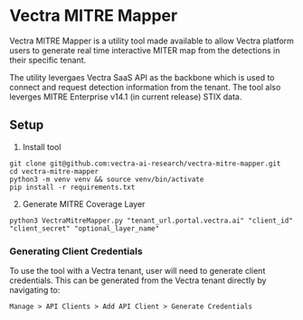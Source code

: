 # Vectra MITRE Mapper

Vectra MITRE Mapper is a utility tool made available to allow Vectra platform users to generate real time interactive MITER map from the detections in their specific tenant. 

The utility levergaes Vectra SaaS API as the backbone which is used to connect and request detection information from the tenant. The tool also leverges MITRE Enterprise v14.1 (in current release) STIX data.

## Setup

1. Install tool
```
git clone git@github.com:vectra-ai-research/vectra-mitre-mapper.git
cd vectra-mitre-mapper
python3 -m venv venv && source venv/bin/activate
pip install -r requirements.txt
```
2. Generate MITRE Coverage Layer
```
python3 VectraMitreMapper.py "tenant_url.portal.vectra.ai" "client_id" "client_secret" "optional_layer_name"
```

### Generating Client Credentials

To use the tool with a Vectra tenant, user will need to generate client credentials. This can be generated from the Vectra tenant directly by navigating to: 
```
Manage > API Clients > Add API Client > Generate Credentials
```